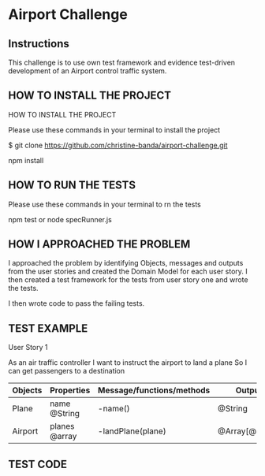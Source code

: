 Airport Challenge
=================

Instructions
---------

This challenge is to use own test framework and evidence test-driven development of an Airport control traffic system.

HOW TO INSTALL THE PROJECT
---------

HOW TO INSTALL THE PROJECT

Please use these commands in your terminal to install the project

$ git clone https://github.com/christine-banda/airport-challenge.git

npm install

HOW TO RUN THE TESTS
---------

Please use these commands in your terminal to rn the tests

npm test or node specRunner.js

HOW I APPROACHED THE PROBLEM
---------

I approached the problem by identifying Objects, messages and outputs from the user stories and created the Domain Model for each user story.
I then created a test framework for the tests from user story one and wrote the tests. 

I then wrote code to pass the failing tests.

TEST EXAMPLE
---------

User Story 1

As an air traffic controller
I want to instruct the airport to land a plane
So I can get passengers to a destination
			

| Objects | Properties    | Message/functions/methods | Output         |
| ------- | ------------- | ------------------------- | -------------- |
| Plane   | name @String  | -name()                   | @String        |
| Airport | planes @array | -landPlane(plane)         | @Array[@Plane] |

TEST CODE
---------



